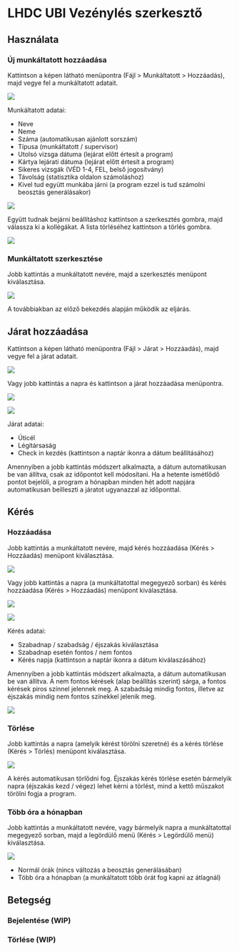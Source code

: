 # LHDC UBI Vezénylés szerkesztő

## Használata

### Új munkáltatott hozzáadása

Kattintson a képen látható menüpontra (Fájl > Munkáltatott > Hozzáadás), majd vegye fel a munkáltatott adatait.

![](https://github.com/hidvegarpi/DEB/blob/main/IMAGES/add%20employee%201.png)

Munkáltatott adatai:
- Neve
- Neme
- Száma (automatikusan ajánlott sorszám)
- Típusa (munkáltatott / supervisor)
- Utolsó vizsga dátuma (lejárat előtt értesít a program)
- Kártya lejárati dátuma (lejárat előtt értesít a program)
- Sikeres vizsgák (VÉD 1-4, FEL, belső jogosítvány)
- Távolság (statisztika oldalon számoláshoz)
- Kivel tud együtt munkába járni (a program ezzel is tud számolni beosztás generálásakor)

![](https://github.com/hidvegarpi/DEB/blob/main/IMAGES/add%20employee%202.png)

Együtt tudnak bejárni beállításhoz kattintson a szerkesztés gombra, majd válassza ki a kollégákat. A lista törléséhez kattintson a törlés gombra.

![](https://github.com/hidvegarpi/DEB/blob/main/IMAGES/add%20employee%203.png)

### Munkáltatott szerkesztése

Jobb kattintás a munkáltatott nevére, majd a szerkesztés menüpont kiválasztása.

![](https://github.com/hidvegarpi/DEB/blob/main/IMAGES/add%20employee%204.png)

A továbbiakban az előző bekezdés alapján működik az eljárás.

## Járat hozzáadása

Kattintson a képen látható menüpontra (Fájl > Járat > Hozzáadás), majd vegye fel a járat adatait.

![](https://github.com/hidvegarpi/DEB/blob/main/IMAGES/add%20flight%201.png)

Vagy jobb kattintás a napra és kattintson a járat hozzáadása menüpontra.

![](https://github.com/hidvegarpi/DEB/blob/main/IMAGES/add%20flight%202.png)

![](https://github.com/hidvegarpi/DEB/blob/main/IMAGES/add%20flight%203.png)

Járat adatai:
- Úticél
- Légitársaság
- Check in kezdés (kattintson a naptár ikonra a dátum beállításához)

Amennyiben a jobb kattintás módszert alkalmazta, a dátum automatikusan be van állítva, csak az időpontot kell módosítani.
Ha a hetente ismétlődő pontot bejelöli, a program a hónapban minden hét adott napjára automatikusan beilleszti a járatot ugyanazzal az időponttal.

## Kérés

### Hozzáadása

Jobb kattintás a munkáltatott nevére, majd kérés hozzáadása (Kérés > Hozzáadás) menüpont kiválasztása.

![](https://github.com/hidvegarpi/DEB/blob/main/IMAGES/add%20request%201.png)

Vagy jobb kattintás a napra (a munkáltatottal megegyező sorban) és kérés hozzáadása (Kérés > Hozzáadás) menüpont kiválasztása.

![](https://github.com/hidvegarpi/DEB/blob/main/IMAGES/add%20request%202.png)

![](https://github.com/hidvegarpi/DEB/blob/main/IMAGES/add%20request%203.png)

Kérés adatai:
- Szabadnap / szabadság / éjszakás kiválasztása
- Szabadnap esetén fontos / nem fontos
- Kérés napja (kattintson a naptár ikonra a dátum kiválaszásához)

Amennyiben a jobb kattintás módszert alkalmazta, a dátum automatikusan be van állítva.
A nem fontos kérések (alap beállítás szerint) sárga, a fontos kérések piros színnel jelennek meg. A szabadság mindig fontos, illetve az éjszakás mindig nem fontos színekkel jelenik meg.

![](https://github.com/hidvegarpi/DEB/blob/main/IMAGES/requested%20days%201.png)

### Törlése

Jobb kattintás a napra (amelyik kérést törölni szeretné) és a kérés törlése (Kérés > Törlés) menüpont kiválasztása.

![](https://github.com/hidvegarpi/DEB/blob/main/IMAGES/delete%20request%201.png)

A kérés automatikusan törlődni fog. Éjszakás kérés törlése esetén bármelyik napra (éjszakás kezd / végez) lehet kérni a törlést, mind a kettő műszakot törölni fogja a program.

### Több óra a hónapban

Jobb kattintás a munkáltatott nevére, vagy bármelyik napra a munkáltatottal megegyező sorban, majd a legördülő menü (Kérés > Legördülő menü) kiválasztása.

![](https://github.com/hidvegarpi/DEB/blob/main/IMAGES/more%20hours%201.png)

- Normál órák (nincs változás a beosztás generálásában)
- Több óra a hónapban (a munkáltatott több órát fog kapni az átlagnál)

## Betegség

### Bejelentése (WIP)
### Törlése (WIP)